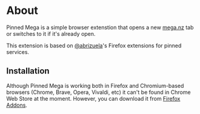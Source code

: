# About

Pinned Mega is a simple browser extenstion that opens a new [mega.nz](https://mega.nz) tab or switches to it if it's already open.

This extension is based on [@abrizuela](https://github.com/abrizuela)'s Firefox extensions for pinned services.

## Installation

Although Pinned Mega is working both in Firefox and Chromium-based browsers (Chrome, Brave, Opera, Vivaldi, etc) it can't be found in Chrome Web Store at the moment. However, you can download it from [Firefox Addons](https://addons.mozilla.org/en-US/firefox/addon/pinned-mega-cloud/).
